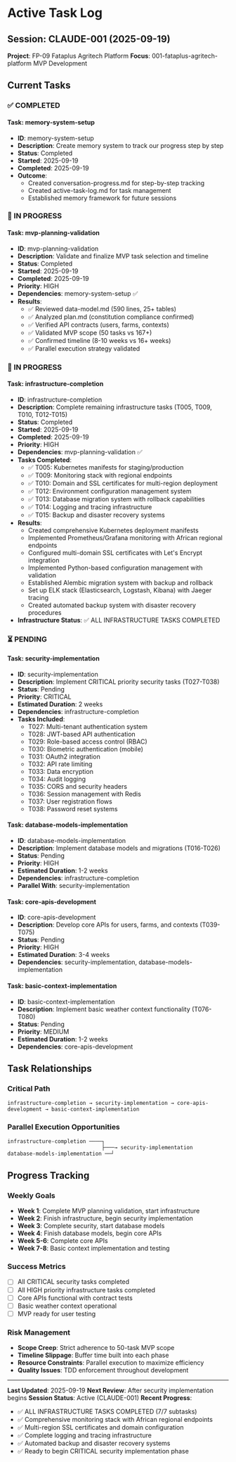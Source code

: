 # Active Task Log

## Session: CLAUDE-001 (2025-09-19)
**Project**: FP-09 Fataplus Agritech Platform
**Focus**: 001-fataplus-agritech-platform MVP Development

## Current Tasks

### ✅ COMPLETED

#### Task: memory-system-setup
- **ID**: memory-system-setup
- **Description**: Create memory system to track our progress step by step
- **Status**: Completed
- **Started**: 2025-09-19
- **Completed**: 2025-09-19
- **Outcome**:
  - Created conversation-progress.md for step-by-step tracking
  - Created active-task-log.md for task management
  - Established memory framework for future sessions

### 🔄 IN PROGRESS

#### Task: mvp-planning-validation
- **ID**: mvp-planning-validation
- **Description**: Validate and finalize MVP task selection and timeline
- **Status**: Completed
- **Started**: 2025-09-19
- **Completed**: 2025-09-19
- **Priority**: HIGH
- **Dependencies**: memory-system-setup ✅
- **Results**:
  - ✅ Reviewed data-model.md (590 lines, 25+ tables)
  - ✅ Analyzed plan.md (constitution compliance confirmed)
  - ✅ Verified API contracts (users, farms, contexts)
  - ✅ Validated MVP scope (50 tasks vs 167+)
  - ✅ Confirmed timeline (8-10 weeks vs 16+ weeks)
  - ✅ Parallel execution strategy validated

### 🔄 IN PROGRESS

#### Task: infrastructure-completion
- **ID**: infrastructure-completion
- **Description**: Complete remaining infrastructure tasks (T005, T009, T010, T012-T015)
- **Status**: Completed
- **Started**: 2025-09-19
- **Completed**: 2025-09-19
- **Priority**: HIGH
- **Dependencies**: mvp-planning-validation ✅
- **Tasks Completed**:
  - ✅ T005: Kubernetes manifests for staging/production
  - ✅ T009: Monitoring stack with regional endpoints
  - ✅ T010: Domain and SSL certificates for multi-region deployment
  - ✅ T012: Environment configuration management system
  - ✅ T013: Database migration system with rollback capabilities
  - ✅ T014: Logging and tracing infrastructure
  - ✅ T015: Backup and disaster recovery systems
- **Results**:
  - Created comprehensive Kubernetes deployment manifests
  - Implemented Prometheus/Grafana monitoring with African regional endpoints
  - Configured multi-domain SSL certificates with Let's Encrypt integration
  - Implemented Python-based configuration management with validation
  - Established Alembic migration system with backup and rollback
  - Set up ELK stack (Elasticsearch, Logstash, Kibana) with Jaeger tracing
  - Created automated backup system with disaster recovery procedures
- **Infrastructure Status**: ✅ ALL INFRASTRUCTURE TASKS COMPLETED

### ⏳ PENDING

#### Task: security-implementation
- **ID**: security-implementation
- **Description**: Implement CRITICAL priority security tasks (T027-T038)
- **Status**: Pending
- **Priority**: CRITICAL
- **Estimated Duration**: 2 weeks
- **Dependencies**: infrastructure-completion
- **Tasks Included**:
  - T027: Multi-tenant authentication system
  - T028: JWT-based API authentication
  - T029: Role-based access control (RBAC)
  - T030: Biometric authentication (mobile)
  - T031: OAuth2 integration
  - T032: API rate limiting
  - T033: Data encryption
  - T034: Audit logging
  - T035: CORS and security headers
  - T036: Session management with Redis
  - T037: User registration flows
  - T038: Password reset systems

#### Task: database-models-implementation
- **ID**: database-models-implementation
- **Description**: Implement database models and migrations (T016-T026)
- **Status**: Pending
- **Priority**: HIGH
- **Estimated Duration**: 1-2 weeks
- **Dependencies**: infrastructure-completion
- **Parallel With**: security-implementation

#### Task: core-apis-development
- **ID**: core-apis-development
- **Description**: Develop core APIs for users, farms, and contexts (T039-T075)
- **Status**: Pending
- **Priority**: HIGH
- **Estimated Duration**: 3-4 weeks
- **Dependencies**: security-implementation, database-models-implementation

#### Task: basic-context-implementation
- **ID**: basic-context-implementation
- **Description**: Implement basic weather context functionality (T076-T080)
- **Status**: Pending
- **Priority**: MEDIUM
- **Estimated Duration**: 1-2 weeks
- **Dependencies**: core-apis-development

## Task Relationships

### Critical Path
```
infrastructure-completion → security-implementation → core-apis-development → basic-context-implementation
```

### Parallel Execution Opportunities
```
infrastructure-completion ────┐
                              ├───→ security-implementation
database-models-implementation ──┘
```

## Progress Tracking

### Weekly Goals
- **Week 1**: Complete MVP planning validation, start infrastructure
- **Week 2**: Finish infrastructure, begin security implementation
- **Week 3**: Complete security, start database models
- **Week 4**: Finish database models, begin core APIs
- **Week 5-6**: Complete core APIs
- **Week 7-8**: Basic context implementation and testing

### Success Metrics
- [ ] All CRITICAL security tasks completed
- [ ] All HIGH priority infrastructure tasks completed
- [ ] Core APIs functional with contract tests
- [ ] Basic weather context operational
- [ ] MVP ready for user testing

### Risk Management
- **Scope Creep**: Strict adherence to 50-task MVP scope
- **Timeline Slippage**: Buffer time built into each phase
- **Resource Constraints**: Parallel execution to maximize efficiency
- **Quality Issues**: TDD enforcement throughout development

---

**Last Updated**: 2025-09-19
**Next Review**: After security implementation begins
**Session Status**: Active (CLAUDE-001)
**Recent Progress**:
- ✅ ALL INFRASTRUCTURE TASKS COMPLETED (7/7 subtasks)
- ✅ Comprehensive monitoring stack with African regional endpoints
- ✅ Multi-region SSL certificates and domain configuration
- ✅ Complete logging and tracing infrastructure
- ✅ Automated backup and disaster recovery systems
- ✅ Ready to begin CRITICAL security implementation phase